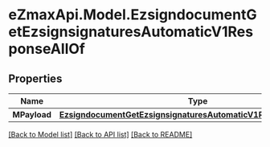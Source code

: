 
# eZmaxApi.Model.EzsigndocumentGetEzsignsignaturesAutomaticV1ResponseAllOf

## Properties

Name | Type | Description | Notes
------------ | ------------- | ------------- | -------------
**MPayload** | [**EzsigndocumentGetEzsignsignaturesAutomaticV1ResponseMPayload**](EzsigndocumentGetEzsignsignaturesAutomaticV1ResponseMPayload.md) |  | 

[[Back to Model list]](../README.md#documentation-for-models)
[[Back to API list]](../README.md#documentation-for-api-endpoints)
[[Back to README]](../README.md)

